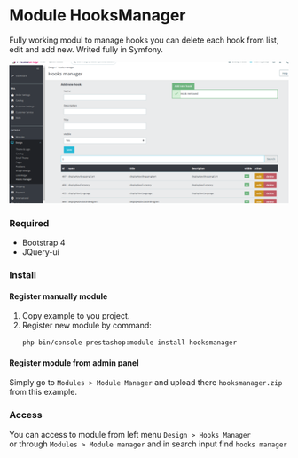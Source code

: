 # Module HooksManager
Fully working modul to manage hooks you can delete each hook from list, edit and add new.
Writed fully in Symfony.

![alt text](screen.png "Title")
### Required
* Bootstrap 4
* JQuery-ui

### Install
#### Register manually module
1. Copy example to you project.
1. Register new module by command:
    ```bash
    php bin/console prestashop:module install hooksmanager

#### Register module from admin panel
Simply go to ``Modules > Module Manager`` and upload there ``hooksmanager.zip`` from this example.

### Access
You can access to module from left menu ``Design > Hooks Manager`` \
or through ``Modules > Module manager`` and in search input find ``hooks manager``
